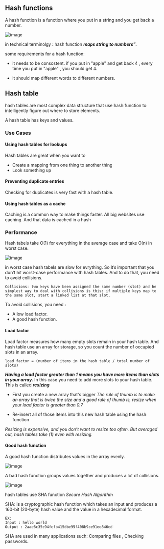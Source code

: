 ## Hash functions
A hash function is a function where you put in a string and you get back a number.

![image](https://user-images.githubusercontent.com/105928025/215309232-891cfd22-02f7-4f2b-bf24-bb5511d76825.png)

in technical terminolgy : hash function ***maps string to numbers"***.

some requirements for a hash function:
- it needs to be consostent. if you put in "apple" and get back 4 , every time you put in "apple" , you should get 4.

- it should map different words to different numbers.

## Hash table 
hash tables are most complex data structure that use hash function to  intelligently figure out where to store elements.

A hash table has keys and values.

### Use Cases

#### Using hash tables for lookups

Hash tables are great when you want to 
- Create a mapping from one thing to another thing
- Look something up

#### Preventing duplicate entries

Checking for duplicates is very fast with a hash table. 

#### Using hash tables as a cache

Caching is a common way to make things faster. All big websites use caching. And that data is cached in a hash

### Performance 
Hash tabels take O(1) for everything in the average case and take O(n) in worst case.

![image](https://user-images.githubusercontent.com/105928025/215402605-4328e82a-0fb4-484a-bc5e-52e84869375c.png)

in worst case hash tabels are slow for evrything. So it’s important that you don’t hit worst-case performance with hash tables. And to do that, you need to avoid collisions.

    Collisions: two keys have been assigned the same number (slot) and he simplest way to deal with collisions is this: if multiple keys map to the same slot, start a linked list at that slot.

To avoid collisions, you need :
- A low load factor.
- A good hash function.

#### Load factor
Load factor measures how many empty slots remain in your hash table. And hash table use an array for storage, so you count the number of occupied slots in an array.

    load factor = (number of items in the hash table / total number of slots)

***Having a load factor greater than 1 means you have more items than slots in your array.***
In this case you need to add more slots to your hash table. This is called ***resizing***

- First you create a new array that's bigger *The rule of thumb is to make an array that is twice the size and a good rule of thumb is, resize when your load factor is greater than 0.7*

- Re-insert all of those items into this new hash table using the hash function

*Resizing is expensive, and you don’t want to resize too often. But averaged out, hash tables take  (1) even with resizing.*

#### Good hash function
A good hash function distributes values in the array evenly.

![image](https://user-images.githubusercontent.com/105928025/215405983-1c7db6e6-ff7c-4af1-926e-2dc2250f6cbe.png)

A bad hash function groups values together and produces a lot of collisions.

![image](https://user-images.githubusercontent.com/105928025/215406104-15387ab3-a169-4625-b430-26ca29c9a6d6.png)

hash tables use SHA function *Secure Hash Algorithm* 

SHA: is a cryptographic hash function which takes an input and produces a 160-bit (20-byte) hash value and the value in a hexadecimal format.

    EX: 
    Input : hello world 
    Output : 2aae6c35c94fcfb415dbe95f408b9ce91ee846ed

SHA are used in many applications such: Comparing files , Checking passwords.